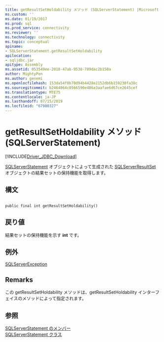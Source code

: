 ```yaml
---
title: getResultSetHoldability メソッド (SQLServerStatement) |Microsoft Docs
ms.custom: ''
ms.date: 01/19/2017
ms.prod: sql
ms.prod_service: connectivity
ms.reviewer: ''
ms.technology: connectivity
ms.topic: conceptual
apiname:
- SQLServerStatement.getResultSetHoldability
apilocation:
- sqljdbc.jar
apitype: Assembly
ms.assetid: 053549ee-2018-47ab-9538-789dac2b150a
author: MightyPen
ms.author: genemi
ms.openlocfilehash: 153da54f0b70d94b4428e2152db6b159230fa38c
ms.sourcegitcommit: b2464064c0566590e486a3aafae6d67ce2645cef
ms.translationtype: MTE75
ms.contentlocale: ja-JP
ms.lasthandoff: 07/15/2019
ms.locfileid: "67980327"
---
```

# <a name="getresultsetholdability-method-sqlserverstatement"></a>getResultSetHoldability メソッド (SQLServerStatement)
[!INCLUDE[Driver_JDBC_Download](../../../includes/driver_jdbc_download.md)]

  [SQLServerStatement](../../../connect/jdbc/reference/sqlserverstatement-class.md) オブジェクトによって生成された [SQLServerResultSet](../../../connect/jdbc/reference/sqlserverresultset-class.md) オブジェクトの結果セットの保持機能を取得します。  
  
## <a name="syntax"></a>構文  
  
```  
  
public final int getResultSetHoldability()  
```  
  
## <a name="return-value"></a>戻り値  
 結果セットの保持機能を示す **int** です。  
  
## <a name="exceptions"></a>例外  
 [SQLServerException](../../../connect/jdbc/reference/sqlserverexception-class.md)  
  
## <a name="remarks"></a>Remarks  
 この getResultSetHoldability メソッドは、getResultSetHoldability インターフェイスのメソッドによって指定されます。  
  
## <a name="see-also"></a>参照  
 [SQLServerStatement のメンバー](../../../connect/jdbc/reference/sqlserverstatement-members.md)   
 [SQLServerStatement クラス](../../../connect/jdbc/reference/sqlserverstatement-class.md)  
  
  
